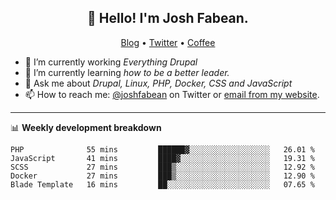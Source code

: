 <h2 align="center">👋 Hello! I'm Josh Fabean.</h2>
<p align="center">
  <a href="https://joshfabean.com">Blog</a> •
  <a href="https://twitter.com/fabean">Twitter</a> •
  <a href="https://www.buymeacoffee.com/LSxne6Yr4">Coffee</a>
</p>

- 🔭 I’m currently working *Everything Drupal*
- 🌱 I’m currently learning *how to be a better leader.*
- 💬 Ask me about *Drupal, Linux, PHP, Docker, CSS and JavaScript*
- 📫 How to reach me: [@joshfabean](https://twitter.com/joshfabean) on Twitter or [email from my website](https://joshfabean.com).

-------

📊 **Weekly development breakdown**
<!--START_SECTION:waka-->
```text
PHP              55 mins         ██████▓░░░░░░░░░░░░░░░░░░   26.01 % 
JavaScript       41 mins         ████▓░░░░░░░░░░░░░░░░░░░░   19.31 % 
SCSS             27 mins         ███▒░░░░░░░░░░░░░░░░░░░░░   12.92 % 
Docker           27 mins         ███▒░░░░░░░░░░░░░░░░░░░░░   12.90 % 
Blade Template   16 mins         ██░░░░░░░░░░░░░░░░░░░░░░░   07.65 % 
```
<!--END_SECTION:waka-->

<!--
**fabean/fabean** is a ✨ _special_ ✨ repository because its `README.md` (this file) appears on your GitHub profile.

Here are some ideas to get you started:

- 🔭 I’m currently working on ...
- 🌱 I’m currently learning ...
- 👯 I’m looking to collaborate on ...
- 🤔 I’m looking for help with ...
- 💬 Ask me about ...
- 📫 How to reach me: ...
- 😄 Pronouns: ...
- ⚡ Fun fact: ...
-->
